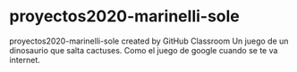 # proyectos2020-marinelli-sole
proyectos2020-marinelli-sole created by GitHub Classroom
Un juego de un dinosaurio que salta cactuses. Como el juego de google cuando se te va internet.
